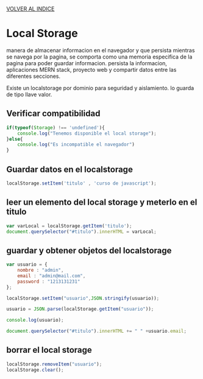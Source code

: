 [VOLVER AL INDICE](../../README.md)

# Local Storage

manera de almacenar informacion en el navegador y que persista mientras se navega por la pagina, se comporta como una memoria especifica de la pagina para poder guardar informacion. persista la informacion, aplicaciones MERN stack, proyecto web y compartir datos entre las diferentes secciones. 

Existe un localstorage por dominio para seguridad y aislamiento. lo guarda de tipo llave valor.

## Verificar compatibilidad

```javascript
if(typeof(Storage) !== 'undefined'){
    console.log("Tenemos disponible el local storage");
}else{
    console.log("Es incompatible el navegador")
}
```

## Guardar datos en el localstorage

```javascript
localStorage.setItem('titulo' , 'curso de javascript');
```

## leer un elemento del local storage y meterlo en el titulo

```javascript
var varLocal = localStorage.getItem('titulo');
document.querySelector("#titulo").innerHTML = varLocal;
```

## guardar y obtener objetos del localstorage

```javascript
var usuario = {
    nombre : "admin",
    email : "admin@mail.com",
    password : "1213131231"
};

localStorage.setItem("usuario",JSON.stringify(usuario));

usuario = JSON.parse(localStorage.getItem("usuario"));

console.log(usuario);

document.querySelector("#titulo").innerHTML += " " +usuario.email;
```

## borrar el local storage

```javascript
localStorage.removeItem("usuario");
localStorage.clear();
```
